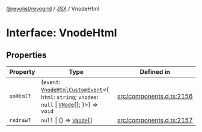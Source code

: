 [@revolist/revogrid](README.md) / [JSX](Namespace.JSX.md) / VnodeHtml

# Interface: VnodeHtml

## Properties

| Property | Type | Defined in |
| ------ | ------ | ------ |
| `onHtml?` | (`event`: [`VnodeHtmlCustomEvent`](Interface.VnodeHtmlCustomEvent.md)\<\{ `html`: `string`; `vnodes`: `null` \| [`VNode`](Interface.VNode.md)[]; \}\>) => `void` | [src/components.d.ts:2156](https://github.com/revolist/revogrid/blob/7c04a51ec5214ac7292502c14a49e3fb70d452cb/src/components.d.ts#L2156) |
| `redraw?` | `null` \| () => [`VNode`](Interface.VNode.md)[] | [src/components.d.ts:2157](https://github.com/revolist/revogrid/blob/7c04a51ec5214ac7292502c14a49e3fb70d452cb/src/components.d.ts#L2157) |
